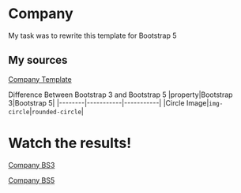 # Company

My task was to rewrite this template for Bootstrap 5

## My sources

[Company Template](https://www.w3schools.com/bootstrap/bootstrap_theme_company.asp)

Difference Between Bootstrap 3 and Bootstrap 5
|property|Bootstrap 3|Bootstrap 5|
|--------|-----------|-----------|
|Circle Image|`img-circle`|`rounded-circle`|

# Watch the results!

[Company BS3](./BS3%20Company.html)

[Company BS5]()